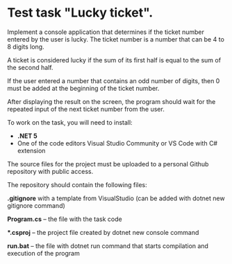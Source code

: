 # Test task "Lucky ticket".

Implement a console application that determines if the ticket number entered by the user is lucky. The ticket number is a number that can be 4 to 8 digits long. 

A ticket is considered lucky if the sum of its first half is equal to the sum of the second half. 

If the user entered a number that contains an odd number of digits, then 0 must be added at the beginning of the ticket number. 

After displaying the result on the screen, the program should wait for the repeated input of the next ticket number from the user. 

To work on the task, you will need to install: 

- __.NET 5__
- One of the code editors Visual Studio Community or VS Code with C# extension 

The source files for the project must be uploaded to a personal Github repository with public access. 

The repository should contain the following files: 

__.gitignore__ with a template from VisualStudio (can be added with dotnet new gitignore command) 

__Program.cs__ – the file with the task code  

__*.csproj__ – the project file created by dotnet new console command 

__run.bat__ – the file with dotnet run command that starts compilation and execution of the program 